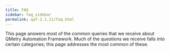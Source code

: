 ```yaml
---
title: FAQ
sidebar: faq_sidebar
permalink: qaf-2.1.11/faq.html
---
```


This page answers most of the common queries that we receive about QMetry Automation Framework. Much of the questions we receive falls into certain categories; this page addresses the most common of these.
